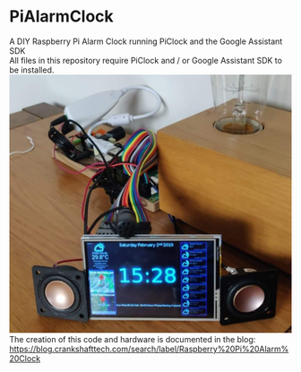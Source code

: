 # PiAlarmClock
A DIY Raspberry Pi Alarm Clock running PiClock and the Google Assistant SDK  
All files in this repository require PiClock and / or Google Assistant SDK to be installed.  
![PiAlarmClock](https://github.com/hasmar04/PiAlarmClock/blob/master/Images/pialarmclock-image.jpeg)
The creation of this code and hardware is documented in the blog: https://blog.crankshafttech.com/search/label/Raspberry%20Pi%20Alarm%20Clock
